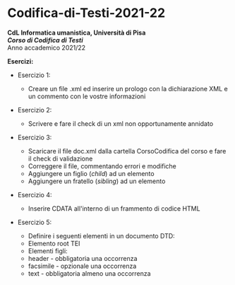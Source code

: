 # Codifica-di-Testi-2021-22 #
<b>CdL Informatica umanistica, Università di Pisa</b>
</br>
<i><b>Corso di Codifica di Testi</b></i>
</br>
Anno accademico 2021/22

<b> Esercizi: </b>
</br>
* Esercizio 1:
  * Creare un file .xml ed inserire un prologo con la dichiarazione XML e un commento con le vostre informazioni

* Esercizio 2:
  * Scrivere e fare il check di un xml non opportunamente annidato

* Esercizio 3:
  * Scaricare il file doc.xml dalla cartella CorsoCodifica del corso e fare il check di validazione
  * Correggere il file, commentando errori e modifiche
  * Aggiungere un figlio (_child_) ad un elemento
  * Aggiungere un fratello (_sibling_) ad un elemento

* Esercizio 4: 
  * Inserire CDATA all'interno di un frammento di codice HTML 

* Esercizio 5:
  * Definire i seguenti elementi in un documento DTD: 
   * Elemento root TEI
   * Elementi figli: 
    * header - obbligatoria una occorrenza 
    * facsimile - opzionale una occorrenza 
    * text - obbligatoria almeno una occorrenza


<br />

